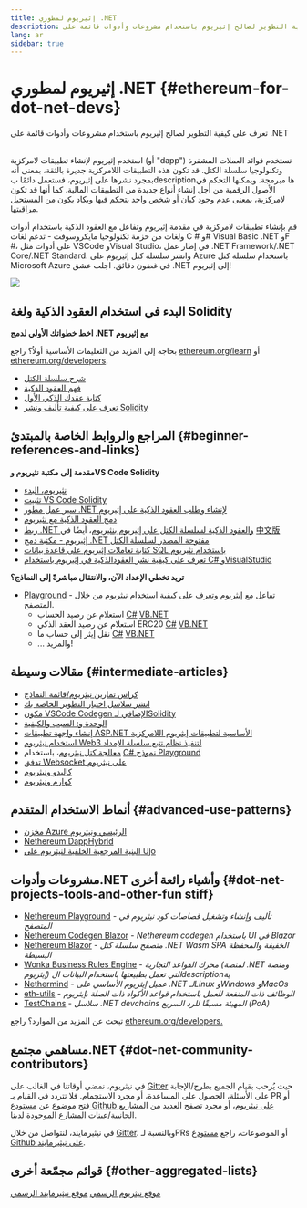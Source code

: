 ```yaml
---
title: إثيريوم لمطوري .NET
description: تعرف على كيفية التطوير لصالح إثيريوم باستخدام مشروعات وأدوات قائمة على .NET
lang: ar
sidebar: true
---
```


# إثيريوم لمطوري .NET {#ethereum-for-dot-net-devs}

<div class="featured">تعرف على كيفية التطوير لصالح إثيريوم باستخدام مشروعات وأدوات قائمة على .NET</div><br>

استخدم إثيريوم لإنشاء تطبيقات لامركزية (أو "dapp") تستخدم فوائد العملات المشفرة وتكنولوجيا سلسلة الكتل. قد تكون هذه التطبيقات اللامركزية جديرة بالثقة، بمعنى أنه بمجرد نشرها على إثيريوم، فستعمل دائمًا بdescriptionها مبرمجة. ويمكنها التحكم في الأصول الرقمية من أجل إنشاء أنواع جديدة من التطبيقات المالية. كما أنها قد تكون لامركزية، بمعنى عدم وجود كيان أو شخص واحد يتحكم فيها ويكاد يكون من المستحيل مراقبتها.

قم بإنشاء تطبيقات لامركزية في مقدمة إثيريوم وتفاعل مع العقود الذكية باستخدام أدوات ولغات من حزمة تكنولوجيا مايكروسوفت - تدعم لغات C # و# Visual Basic .NET وF #، على أدوات مثل VSCode وVisual Studio، في إطار عمل .NET Framework/.NET Core/.NET Standard. وانشر سلسلة كتل إثيريوم على Azure باستخدام سلسلة كتل Microsoft Azure في غضون دقائق. اجلب عشق .NET إلى إثيريوم!

<img src="https://raw.githubusercontent.com/Nethereum/Nethereum/master/logos/logo192x192t.png" />

## البدء في استخدام العقود الذكية ولغة Solidity

**اخط خطواتك الأولي لدمج .NET مع إثيريوم**

بحاجه إلى المزيد من التعليمات الأساسية أولاُ؟ راجع [ethereum.org/learn](/ar/learn/) أو [ethereum.org/developers](/ar/developers/).

- [شرح سلسلة الكتل](https://kauri.io/article/d55684513211466da7f8cc03987607d5/blockchain-explained)
- [فهم العقود الذكية](https://kauri.io/article/e4f66c6079e74a4a9b532148d3158188/ethereum-101-part-5-the-smart-contract)
- [كتابة عقدك الذكي الأول](https://kauri.io/article/124b7db1d0cf4f47b414f8b13c9d66e2/remix-ide-your-first-smart-contract)
- [تعرف على كيفية تأليف ونشر Solidity](https://kauri.io/article/973c5f54c4434bb1b0160cff8c695369/understanding-smart-contract-compilation-and-deployment)

## المراجع والروابط الخاصة بالمبتدئ {#beginner-references-and-links}

**مقدمة إلى مكتبة نثيريوم وVS Code Solidity**

- [نثيريوم، البدء](https://docs.nethereum.com/en/latest/getting-started/)
- [تثبيت VS Code Solidity](https://marketplace.visualstudio.com/items?itemName=JuanBlanco.solidity)
- [سير عمل مطور .NET لإنشاء وطلب العقود الذكية على إثيريوم](https://medium.com/coinmonks/a-net-developers-workflow-for-creating-and-calling-ethereum-smart-contracts-44714f191db2)
- [دمج العقود الذكية مع نثيريوم](https://kauri.io/article/b54334b0695342c1bbe161c4c4467b50/smart-contracts-integration-with-nethereum)
- [ربط .NET والعقود الذكية لسلسلة الكتل على إثيريوم بنثيريوم](https://medium.com/my-blockchain-development-daily-journey/interfacing-net-and-ethereum-blockchain-smart-contracts-with-nethereum-2fa3729ac933)، أيضًا في [中文版](https://medium.com/my-blockchain-development-daily-journey/%E4%BD%BF%E7%94%A8nethereum%E9%80%A3%E6%8E%A5-net%E5%92%8C%E4%BB%A5%E5%A4%AA%E7%B6%B2%E5%8D%80%E5%A1%8A%E9%8F%88%E6%99%BA%E8%83%BD%E5%90%88%E7%B4%84-4a96d35ad1e1)
- [إثيريوم - مكتبة دمج .NET مفتوحة المصدر لسلسلة الكتل](https://kauri.io/article/d15dfd4903f149cdb84b3ce666103b52/v1/nethereum-an-open-source-.net-integration-library-for-blockchain)
- [كتابة تعاملات إثيريوم على قاعدة بيانات SQL باستخدام نثيريوم](https://medium.com/coinmonks/writing-ethereum-transactions-to-sql-database-using-nethereum-fd94e0e4fa36)
- [تعرف على كيفية نشر العقودالذكية في إثيريوم باستخدام C# وVisualStudio](https://koukia.ca/deploy-ethereum-smart-contracts-using-c-and-visualstudio-5be188ae928c) <br>

**تريد تخطي الإعداد الآن، والانتقال مباشرةً إلى النماذج؟**

- [Playground](http://playground.nethereum.com/) - تفاعل مع إيثريوم وتعرف على كيفية استخدام نيثريوم من خلال المتصفح.
  - استعلام عن رصيد الحساب [C#](http://playground.nethereum.com/csharp/id/1001) [VB.NET](http://playground.nethereum.com/vb/id/2001)
  - استعلام عن رصيد العقد الذكي ERC20 [C#](http://playground.nethereum.com/csharp/id/1005) [VB.NET](http://playground.nethereum.com/vb/id/2004)
  - نقل إيثر إلى حساب ما [C#](http://playground.nethereum.com/csharp/id/1003) [VB.NET](http://playground.nethereum.com/vb/id/2003)
  - ... والمزيد!

## مقالات وسيطة {#intermediate-articles}

- [كراس تمارين نيثريوم/قائمة النماذج](http://docs.nethereum.com/en/latest/Nethereum.Workbooks/docs/)
- [انشر سلاسل اختبار التطوير الخاصة بك](https://github.com/Nethereum/Testchains)
- [مكون VSCode Codegen الإضافي لـSolidity](https://docs.nethereum.com/en/latest/nethereum-codegen-vscodesolidity/)
- [الوحدة و: السبب والكيفية](https://www.raywenderlich.com/5509-unity-and-ethereum-why-and-how)
- [إنشاء واجهة تطبيقات ASP.NET الأساسية لتطبيقات إيثريوم اللامركزية](https://tech-mint.com/create-asp-net-core-web-api-for-ethereum-dapps/)
- [استخدام نيثريوم Web3 لتنفيذ نظام تتبع سلسلة الإمداد](http://blog.pomiager.com/post/using-nethereum-web3-to-implement-a-supply-chain-traking-system4)
- [معالجة كتل نيثريوم](https://nethereum.readthedocs.io/en/latest/nethereum-block-processing-detail/)، باستخدام [C# نموذج Playground](http://playground.nethereum.com/csharp/id/1025)
- [تدفق Websocket على نيثريوم](https://nethereum.readthedocs.io/en/latest/nethereum-subscriptions-streaming/)
- [كاليدو ونيثريوم](https://kaleido.io/kaleido-and-nethereum/)
- [كوارم ونيثريوم](https://github.com/Nethereum/Nethereum/blob/master/src/Nethereum.Quorum/README.md)

## أنماط الاستخدام المتقدم {#advanced-use-patterns}

- [مخزن Azure الرئيسي ونيثريوم](https://github.com/Azure-Samples/bc-community-samples/tree/master/akv-nethereum)
- [Nethereum.DappHybrid](https://github.com/Nethereum/Nethereum.DappHybrid)
- [البنية المرجعية الخلفية لنيثريوم على Ujo](https://docs.nethereum.com/en/latest/nethereum-ujo-backend-sample/)

## مشروعات وأدوات.NET وأشياء رائعة أخرى {#dot-net-projects-tools-and-other-fun stiff}

- [Nethereum Playground](http://playground.nethereum.com/) - _تأليف وإنشاء وتشغيل قصاصات كود نيثريوم في المتصفح_
- [Nethereum Codegen Blazor](https://github.com/Nethereum/Nethereum.CodeGen.Blazor) - _Nethereum codegen باستخدام UI في Blazor_
- [Nethereum Blazor](https://github.com/Nethereum/NethereumBlazor) - _متصفح سلسلة كتل .NET Wasm SPA الخفيفة والمحفظة البسيطة_
- [Wonka Business Rules Engine](https://docs.nethereum.com/en/latest/wonka/) - _محرك القواعد التجارية (لمنصة .NET ومنصة إيثريوم) التي تعمل بطبيعتها باستخدام البيانات الdescriptionية_
- [Nethermind](https://github.com/NethermindEth/nethermind) - _عميل إيثريوم الأساسي على .NET لـLinux وWindows وMacOs_
- [eth-utils](https://github.com/ethereum/eth-utils/) - _الوظائف ذات المنفعة للعمل باستخدام قواعد الأكواد ذات الصلة بإيثريوم_
- [TestChains](https://github.com/Nethereum/TestChains) - _سلاسل .NET devchains المهيئة مسبقًا للرد السريع (PoA)_

تبحث عن المزيد من الموارد؟ راجع [ethereum.org/developers.](/ar/developers/)

## مساهمي مجتمع.NET {#dot-net-community-contributors}

في نيثريوم، نمضي أوقاتنا في الغالب على [Gitter](https://gitter.im/Nethereum/Nethereum) حيث يُرحب بقيام الجميع بطرح/الإجابة على الأسئلة، الحصول على المساعدة، أو مجرد الاستجمام. فلا تتردد في القيام بـ PR أو فتح موضوع عن [مستودع Github على نيثريوم](https://github.com/Nethereum)، أو مجرد تصفح العديد من المشاريع الجانبية/عينات المشارع الموجودة لدينا.

في نيثيرمايند، لنتواصل من خلال [Gitter](https://gitter.im/nethermindeth/nethermind). وبالنسبة لـPRs أو الموضوعات، راجع [مستودع Github على نيثيرمايند](https://github.com/NethermindEth/nethermind).

## قوائم مجمّعة أخرى {#other-aggregated-lists}

[موقع نيثريوم الرسمي](https://nethereum.com/) [موقع نيثيرمايند الرسمي](https://nethermind.io/)
